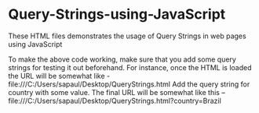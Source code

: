 # Query-Strings-using-JavaScript
These HTML files demonstrates the usage of Query Strings in web pages using JavaScript

To make the above code working, make sure that you add some query strings for testing it out beforehand. For instance, once the HTML is loaded the URL will be somewhat like -
file:///C:/Users/sapaul/Desktop/QueryStrings.html
Add the query string for country with some value. The final URL will be somewhat like this – 
file:///C:/Users/sapaul/Desktop/QueryStrings.html?country=Brazil

